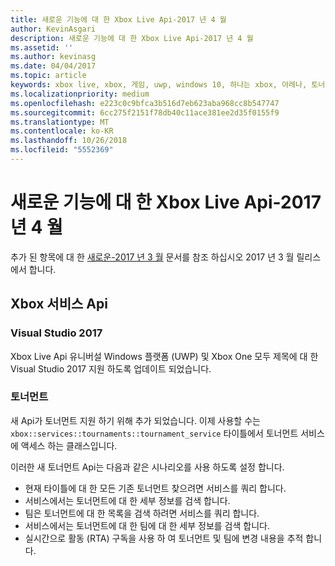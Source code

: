 ```yaml
---
title: 새로운 기능에 대 한 Xbox Live Api-2017 년 4 월
author: KevinAsgari
description: 새로운 기능에 대 한 Xbox Live Api-2017 년 4 월
ms.assetid: ''
ms.author: kevinasg
ms.date: 04/04/2017
ms.topic: article
keywords: xbox live, xbox, 게임, uwp, windows 10, 하나는 xbox, 아레나, 토너먼트
ms.localizationpriority: medium
ms.openlocfilehash: e223c0c9bfca3b516d7eb623aba968cc8b547747
ms.sourcegitcommit: 6cc275f2151f78db40c11ace381ee2d35f0155f9
ms.translationtype: MT
ms.contentlocale: ko-KR
ms.lasthandoff: 10/26/2018
ms.locfileid: "5552369"
---
```

# <a name="whats-new-for-the-xbox-live-apis---april-2017"></a>새로운 기능에 대 한 Xbox Live Api-2017 년 4 월

추가 된 항목에 대 한 [새로운-2017 년 3 월](1703-whats-new.md) 문서를 참조 하십시오 2017 년 3 월 릴리스에서 합니다.

## <a name="xbox-services-apis"></a>Xbox 서비스 Api

### <a name="visual-studio-2017"></a>Visual Studio 2017

Xbox Live Api 유니버설 Windows 플랫폼 (UWP) 및 Xbox One 모두 제목에 대 한 Visual Studio 2017 지원 하도록 업데이트 되었습니다.

### <a name="tournaments"></a>토너먼트

새 Api가 토너먼트 지원 하기 위해 추가 되었습니다. 이제 사용할 수는 `xbox::services::tournaments::tournament_service` 타이틀에서 토너먼트 서비스에 액세스 하는 클래스입니다.

이러한 새 토너먼트 Api는 다음과 같은 시나리오를 사용 하도록 설정 합니다.

* 현재 타이틀에 대 한 모든 기존 토너먼트 찾으려면 서비스를 쿼리 합니다.
* 서비스에서는 토너먼트에 대 한 세부 정보를 검색 합니다.
* 팀은 토너먼트에 대 한 목록을 검색 하려면 서비스를 쿼리 합니다.
* 서비스에서는 토너먼트에 대 한 팀에 대 한 세부 정보를 검색 합니다.
* 실시간으로 활동 (RTA) 구독을 사용 하 여 토너먼트 및 팀에 변경 내용을 추적 합니다.
